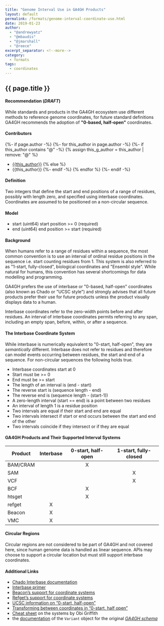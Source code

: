```yaml
---
title: "Genome Interval Use in GA4GH Products"
layout: default
permalink: /formats/genome-interval-coordinate-use.html
date: 2019-01-23
author: 
  - "@andrewyatz"
  - "@mbaudis"
  - "@jmarshall"
  - "@reece"
excerpt_separator: <!--more-->
category:
  - formats
tags:
  - coordinates
---
```


## {{ page.title }}

#### Recommendation (_DRAFT_)

While standards and products in the GA4GH ecosystem use different methods to reference genome coordinates, for future standard definitions GA4GH recommends the adoption of __"0-based, half-open"__ coordinates.

#### Contributors

{%- if page.author -%}
  {%- for this_author in page.author -%}
    {%- if this_author contains "@" -%}
      {% assign this_g_author = this_author | remove: "@" %}
* [{{this_author}}](https://github.com/{{this_g_author}}/)
    {% else %}
* {{this_author}}
    {%- endif -%}
  {% endfor %}
{%- endif -%}

#### Definition

Two integers that define the start and end positions of a range of residues, possibly with length zero, and specified using interbase coordinates. Coordinates are assumed to be positioned on a non-circular sequence.

<!--more-->

#### Model

* start (uint64) start position >= 0 (required)
* end (uint64) end position >= start (required)

#### Background

When humans refer to a range of residues within a sequence, the most common convention is to use an interval of ordinal residue positions in the sequence i.e. start counting residues from 1. This system is also referred to as "1-start, fully-closed", biological coordinates and "Ensembl style". While natural for humans, this convention has several shortcomings for data modelling and programming.

GA4GH prefers the use of interbase or "0-based, half-open" coordinates (also known as Chado or "UCSC style") and strongly advises that all future products prefer their use for future products unless the product visually displays data to a human.

Interbase coordinates refer to the zero-width points before and after residues. An interval of interbase coordinates permits referring to any span, including an empty span, before, within, or after a sequence.

#### The Interbase Coordinate System

While interbase is numerically equivalent to "0-start, half-open", they are _semantically_ different. Interbase does not refer to residues and therefore can model events occurring between residues, the start and end of a sequence. For non-circular sequences the following holds true.

* Interbase coordinates start at 0
* Start must be >= 0
* End must be >= start 
* The length of an interval is (end - start)
* The reverse start is (sequence length - end)
* The reverse end is (sequence length - (start-1))
* A zero-length interval (start == end) is a point between two residues
* An interval of length 1 is a residue position
* Two intervals are equal if their start and end are equal
* Two intervals intersect if start or end occurs between the start and end of the other
* Two intervals coincide if they intersect or if they are equal

#### GA4GH Products and Their Supported Interval Systems

| Product | Interbase | 0-start, half-open | 1-start, fully-closed |
 | --- | :---: | :---: | :---: |
| BAM/CRAM |  | X |  | 
| SAM |  |  | X | 
| VCF |  |  | X | 
| BCF |  | X |  | 
| htsget |  | X |  | 
| refget | X |  |  | 
| Beacon | X |  |  | 
| VMC | X |  |  | 


#### Circular Regions
Circular regions are not considered to be part of GA4GH and not covered here, since human genome data is handled as linear sequence. APIs may choose to support a circular location but must still support interbase coordinates.

#### Additional Links

* [Chado Interbase documentation](http://gmod.org/wiki/Introduction_to_Chado#Interbase_Coordinates)
* [Interbase primer](http://bergmanlab.genetics.uga.edu/?p=36) 
* [Beacon’s support for coordinate systems](https://github.com/ga4gh-beacon/specification/issues/251)
* [Refget’s support for coordinate systems](https://github.com/samtools/hts-specs/pull/327#issuecomment-411458808)
* [UCSC information on “0-start, half-open”](http://genome.ucsc.edu/blog/the-ucsc-genome-browser-coordinate-counting-systems/)
* [Transforming between coordinates in “0-start, half open”](http://genomewiki.ucsc.edu/index.php/Coordinate_Transforms)
* [Cheat sheet](https://www.biostars.org/p/84686/) on the systems by Obi Griffith
* the [documentation](https://ga4gh-schemas.readthedocs.io/en/latest/schemas/variants.proto.html#protobuf.Variant) of the `Variant` object for the original [_GA4GH schema_](https://github.com/ga4gh/ga4gh-schemas)

